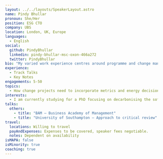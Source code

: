 ```yaml
---
layout: ../../layouts/SpeakerLayout.astro
name: Pindy Bhullar
pronoun: She/Her
position: ESG CTO
company: UBS
location: London, UK, Europe
languages:
  - English
social:
  github: PindyBhullar
  linkedin: pindy-bhullar-msc-oxon-466a272
  twitter: PindyBhullar
bio: "My varied work experience centres around programme and change management, delivering business solutions in technology, transformation and change projects. I am currently working as ESG CTO, determining the ESG technical architecture across the bank incorporating digital and data principles. The scope of ESG metrics is to differentiate between the firm as an operating company and as a financial service provider. I am also a founding member of the Sustainable Technology Guild, which is a group that is focusing on innovative ideas to reduce our energy consumption from operating technology applications. In conjunction with this work its also important that we educate and embed sustainable technology practices in how we deliver and maintain our applications. My interest is becoming sustainable and not wasting vital resources and as a result I have pursued a PhD research program focusing on the decarbonisation of the software project lifecycle. I really enjoy working with likeminded individuals working on solving problems to achieve positive outcomes."
experience:
  - Track Talks
  - Key Notes
engagements: 5-50
topics:
  - How change projects need to incorporate metrics and energy decisions in their planning and execution of projects to enable organisations achieve their climate targets.
interests:
  - I am currently studying for a PhD focusing on decarbonising the software project lifecycle. My interest is to help organisations build sustainable software and to consider all aspects of project delivery. The research will provide a framework and methodology to enable program managers, architects and engineers make the right choices in the planning stages of software delivery.
talks:
  others:
    - title: "BAM – Business Academy of Management"
    - title: "University of Southampton – Approach to critical review"
travel:
  locations: Willing to travel
  payAndExpenses: Expenses to be covered, speaker fees negotiable.
  notes: Dependent on availability
isMAPA: false
isMinority: true
coaching: true
---
```

